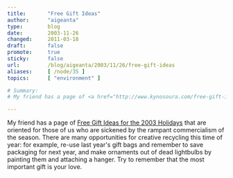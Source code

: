 ```yaml
---
title:       "Free Gift Ideas"
author:      "aigeanta"
type:        blog
date:        2003-11-26
changed:     2011-03-18
draft:       false
promote:     true
sticky:      false
url:         /blog/aigeanta/2003/11/26/free-gift-ideas
aliases:     [ /node/35 ]
topics:      [ "environment" ]

# Summary:
# My friend has a page of <a href="http://www.kynosoura.com/free-gift-ideas.htm">Free Gift Ideas for the 2003 Holidays</a> that are oriented for those of us who are sickened by the rampant commercialism of the season. There are many opportunities for creative recycling this time of year: for example, re-use last year's gift bags and remember to save packaging for next year, and make ornaments out of dead lightbulbs by painting them and attaching a hanger. Try to remember that the most important gift is your love.

---
```

My friend has a page of <a href="http://www.kynosoura.com/free-gift-ideas.htm">Free Gift Ideas for the 2003 Holidays</a> that are oriented for those of us who are sickened by the rampant commercialism of the season. There are many opportunities for creative recycling this time of year: for example, re-use last year's gift bags and remember to save packaging for next year, and make ornaments out of dead lightbulbs by painting them and attaching a hanger. Try to remember that the most important gift is your love.


